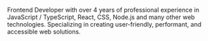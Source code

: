 Frontend Developer with over 4 years of professional experience in JavaScript / TypeScript, React, CSS, Node.js and many other web technologies. Specializing in creating user-friendly, performant, and accessible web solutions.
